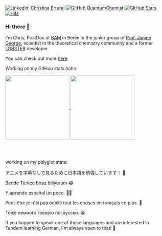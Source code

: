 [![Linkedin: Christina Ertural](https://img.shields.io/badge/-Christina%20Ertural-blue?style=flat-square&logo=Linkedin&logoColor=white&link=https://www.linkedin.com/in/christina-ertural/)](https://www.linkedin.com/in/christina-ertural/)
[![GitHub QuantumChemist](https://img.shields.io/github/followers/QuantumChemist?label=follow&style=social)](https://github.com/QuantumChemist)
[![GitHub Stars](https://img.shields.io/github/stars/QuantumChemist?style=social)](https://github.com/QuantumChemist)
[![Hits](https://komarev.com/ghpvc/?username=QuantumChemist&color=blue&label=Hits)](https://github.com/QuantumChemist)

### Hi there 👋 [<img src="https://quantumchemist.github.io/utils/QClogohighres.png" width="16px" height=auto />](https://doi.org/10.1021/acs.chemmater.1c03349)
I'm Chris, PostDoc at [BAM](https://github.com/BAMresearch) in Berlin in the junior group of [Prof. Janine George](https://github.com/JaGeo), scientist in the theoretical chemistry community and a former [LOBSTER](http://cohp.de/) developer.  

You can check out more [here](https://quantumchemist.github.io/).

<!--
**QuantumChemist/QuantumChemist** is a ✨ _special_ ✨ repository because its `README.md` (this file) appears on your GitHub profile.

Here are some ideas to get you started:

- 🔭 I’m currently working on ...
- 🌱 I’m currently learning ...
- 👯 I’m looking to collaborate on ...
- 🤔 I’m looking for help with ...
- 💬 Ask me about ...
- 📫 How to reach me: ...
- 😄 Pronouns: ...
- ⚡ Fun fact: ...
![GitHub Stats](https://github-readme-stats.vercel.app/api?username=QuantumChemist&theme=radical)
-->

Working on my GitHub stats haha

<a href="https://git.io/awesome-stats-card">
  <img height=200 align="center" src="https://awesome-github-stats.azurewebsites.net/user-stats/QuantumChemist?cardType=octocat&theme=tokyonight&preferLogin=true&card_width=320" />
</a>
<a href="https://git.io/streak-stats">
  <img height=200 align="center" src="https://streak-stats.demolab.com?user=QuantumChemist&theme=tokyonight&hide_border=true&border_radius=6.5&date_format=M%20j%5B%2C%20Y%5D&mode=weekly&card_width=320" />
</a>

<br clear="left"/> <br clear="left"/>

working on my polyglot stats:

アニメを字幕なしで見るために日本語を勉強しています！ 🥰

Bende Türkçe biraz biliyorum 😂

Y aprendo español un poco. 🤏🏻

Peut-être je n'ai pas oublié tout les choses en français en plus. 🤣

Тоже немного говорю по-русски. 😁

If you happen to speak one of these languages and are interested in Tandem learning German, I'm always open to that! 🤗

<!--
https://github.community/t/support-theme-context-for-images-in-light-vs-dark-mode/147981/84

<a href="https://github.com/QuantumChemist/GitHubStats">
<img src="https://raw.githubusercontent.com/QuantumChemist/GitHubStats/c83a1c4fb56c8436a7b712d250d5dba27a79cdb1/generated/overview.svg#gh-dark-mode-only" />
<img src="https://raw.githubusercontent.com/QuantumChemist/GitHubStats/c83a1c4fb56c8436a7b712d250d5dba27a79cdb1/generated/languages.svg#gh-dark-mode-only" />
</a>

-->




